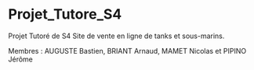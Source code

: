 # Projet_Tutore_S4

Projet Tutoré de S4
Site de vente en ligne de tanks et sous-marins.

Membres : AUGUSTE Bastien, BRIANT Arnaud, MAMET Nicolas et PIPINO Jérôme
